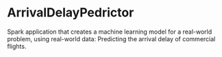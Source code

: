 # ArrivalDelayPedrictor
Spark application that creates a machine learning model for a real-world problem, using real-world data: Predicting the arrival delay of commercial flights.
